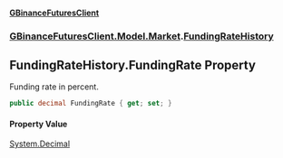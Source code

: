 #### [GBinanceFuturesClient](./index.md 'index')
### [GBinanceFuturesClient.Model.Market](./GBinanceFuturesClient-Model-Market.md 'GBinanceFuturesClient.Model.Market').[FundingRateHistory](./GBinanceFuturesClient-Model-Market-FundingRateHistory.md 'GBinanceFuturesClient.Model.Market.FundingRateHistory')
## FundingRateHistory.FundingRate Property
Funding rate in percent.  
```csharp
public decimal FundingRate { get; set; }
```
#### Property Value
[System.Decimal](https://docs.microsoft.com/en-us/dotnet/api/System.Decimal 'System.Decimal')  
